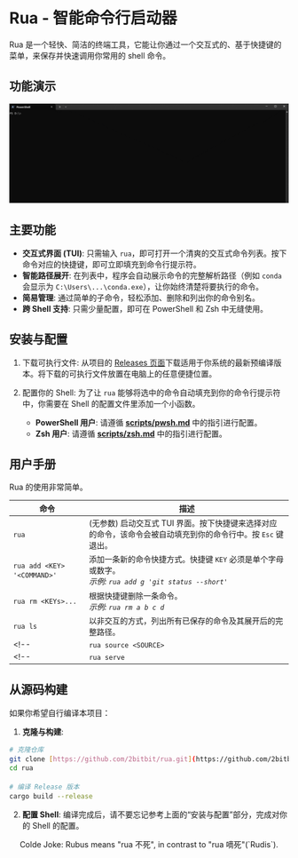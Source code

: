 # Rua - 智能命令行启动器

Rua 是一个轻快、简洁的终端工具，它能让你通过一个交互式的、基于快捷键的菜单，来保存并快速调用你常用的 shell 命令。

## 功能演示

<img src="./demo.gif" alt="demo" width="auto">

## 主要功能

* **交互式界面 (TUI)**: 只需输入 `rua`，即可打开一个清爽的交互式命令列表。按下命令对应的快捷键，即可立即填充到命令行提示符。
* **智能路径展开**: 在列表中，程序会自动展示命令的完整解析路径（例如 `conda` 会显示为 `C:\Users\...\conda.exe`），让你始终清楚将要执行的命令。
* **简易管理**: 通过简单的子命令，轻松添加、删除和列出你的命令别名。
* **跨 Shell 支持**: 只需少量配置，即可在 PowerShell 和 Zsh 中无缝使用。

## 安装与配置

1. 下载可执行文件: 从项目的 [Releases 页面](https://github.com/2bitbit/rua/releases/latest)下载适用于你系统的最新预编译版本。将下载的可执行文件放置在电脑上的任意便捷位置。

2. 配置你的 Shell: 为了让 `rua` 能够将选中的命令自动填充到你的命令行提示符中，你需要在 Shell 的配置文件里添加一个小函数。
    * **PowerShell 用户**: 请遵循 [**scripts/pwsh.md**](https://github.com/2bitbit/rua/blob/main/scripts/pwsh.md) 中的指引进行配置。
    * **Zsh 用户**: 请遵循 [**scripts/zsh.md**](https://github.com/2bitbit/rua/blob/main/scripts/zsh.md) 中的指引进行配置。

## 用户手册

Rua 的使用非常简单。<!-- 所有操作都针对当前设置的命令源。 -->

| 命令 | 描述 |
|---|---|
| `rua` | (无参数) 启动交互式 TUI 界面。按下快捷键来选择对应的命令，该命令会被自动填充到你的命令行中。按 `Esc` 键退出。 |
| `rua add <KEY> '<COMMAND>'` | 添加一条新的命令快捷方式。快捷键 `KEY` 必须是单个字母或数字。<br/>*示例: `rua add g 'git status --short'`* |
| `rua rm <KEYs>...` | 根据快捷键删除一条命令。<br/>*示例: `rua rm a b c d`* |
| `rua ls` | 以非交互的方式，列出所有已保存的命令及其展开后的完整路径。 |
<!-- | `rua source <SOURCE>` | *(计划中功能)* 设置默认的命令来源。来源可以是本地文件或远程服务器。 | -->
<!-- | `rua serve` | *(计划中功能)* 启动一个 HTTP 服务器，用于在不同设备间共享你的命令列表。 | -->

## 从源码构建

如果你希望自行编译本项目：
1. **克隆与构建**:
```sh
# 克隆仓库
git clone [https://github.com/2bitbit/rua.git](https://github.com/2bitbit/rua.git)
cd rua

# 编译 Release 版本
cargo build --release
```
2. **配置 Shell**: 编译完成后，请不要忘记参考上面的“安装与配置”部分，完成对你的 Shell 的配置。

<p align="center"> Colde Joke: 
Rubus means "rua 不死", in contrast to "rua 嘀死"(`Rudis`).
</p>